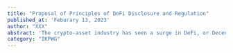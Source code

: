 ```yaml
---
title: "Proposal of Principles of DeFi Disclosure and Regulation"
published_at: 'Feburary 13, 2023'
author: "XXX"
abstract: 'The crypto-asset industry has seen a surge in DeFi, or Decentralized Finance, transactions since 2020. What does DeFi mean? DeFi itself has emerged recently and thus probably does not have a widely accepted definition (OECD, 2022). Nonetheless, DeFi has been explained in various ways in papers, reports, and speeches by various public organizations and academic researchers. For example, the FSB (Financial Stability Board) (2019) defines "decentralized financial" technology as "Technologies that have the potential to reduce or eliminate the need for one or more intermediaries or centralized processes in the provision of financial services.” The BIS (The Bank of International Settlements)(2021) says that the term DeFi refers to the financial applications run by smart contracts on a blockchain, typically a permissionless (ie, public) chain. Ushida and Angel (2021) also define it as a "financial application that could consist of a part of a decentralized financial system" to emphasize the aspect that it is an application.'
category: "IKPWG"
---
```

